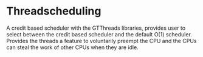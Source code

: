 # Threadscheduling
A credit based scheduler with the GTThreads libraries, provides user to select between the credit based scheduler and the default O(1) scheduler. Provides the threads a feature to voluntarily preempt the CPU and the CPUs can steal the work of other CPUs when they are idle.
